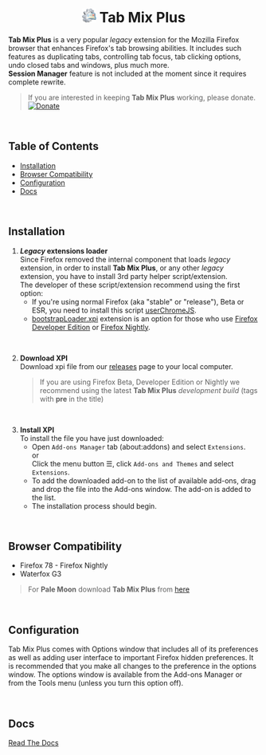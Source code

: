 <div align="center">
  <h1>
    <a href="#"><img height="28" src="addon/icon.png"></a>
    Tab Mix Plus
  </h1>
</div>

**Tab Mix Plus** is a very popular _legacy_ extension for the Mozilla Firefox browser that enhances Firefox's tab browsing abilities. It includes such features as duplicating tabs, controlling tab focus, tab clicking options, undo closed tabs and windows, plus much more.<br/>
**Session Manager** feature is not included at the moment since it requires complete rewrite.

>If you are interested in keeping **Tab Mix Plus** working, please donate.  
[![Donate](https://img.shields.io/badge/Donate-PayPal-green.svg)](https://www.paypal.com/donate?hosted_button_id=W25388CZ3MNU8)

<br/>

## Table of Contents <!-- omit in toc -->
- [Installation](#installation)
- [Browser Compatibility](#browser-compatibility)
- [Configuration](#configuration)
- [Docs](#docs)

<br/>

## Installation
1. **_Legacy_ extensions loader**<br/>
Since Firefox removed the internal component that loads _legacy_ extension, in order to install **Tab Mix Plus**, or any other _legacy_ extension, you have to install 3rd party helper script/extension.<br/>
The developer of these script/extension recommend using the first option:
     * If you're using normal Firefox (aka "stable" or "release"), Beta or ESR, you need to install this script [userChromeJS](https://github.com/xiaoxiaoflood/firefox-scripts#instructions). 
     * [bootstrapLoader.xpi](https://github.com/xiaoxiaoflood/firefox-scripts/tree/master/extensions/bootstrapLoader) extension  is an option for those who use [Firefox Developer Edition](https://www.mozilla.org/firefox/developer/) or [Firefox Nightly](https://www.mozilla.org/firefox/channel/desktop/#nightly).

<br/>

2. **Download XPI**<br/>
    Download xpi file from our [releases](https://github.com/onemen/TabMixPlus/releases) page to your local computer.
    >If you are using Firefox Beta, Developer Edition or Nightly we recommend using the latest **Tab Mix Plus** _development build_ (tags with **pre** in the title)

<br/>

3. **Install XPI**<br/>
   To install the file you have just downloaded: 
   * Open `Add-ons Manager` tab (about:addons) and select `Extensions`.
     <br/>or<br/>
     Click the menu button ☰, click `Add-ons and Themes` and select `Extensions`.
   * To add the downloaded add-on to the list of available add-ons, drag and drop the file into the Add-ons window. The add-on is added to the list.
   * The installation process should begin. 

<br/>

## Browser Compatibility
  * Firefox 78 - Firefox Nightly
  * Waterfox G3

> For **Pale Moon** download **Tab Mix Plus** from [here](https://addons.palemoon.org/addon/tab-mix-plus/)

<br/>

## Configuration
Tab Mix Plus comes with Options window that includes all of its preferences as well as adding user interface to important Firefox hidden preferences. It is recommended that you make all changes to the preference in the options window. The options window is available from the Add-ons Manager or from the Tools menu (unless you turn this option off).

<br/>

## Docs
[Read The Docs](http://tabmixplus.org/support/viewtopic.php?t=3)
